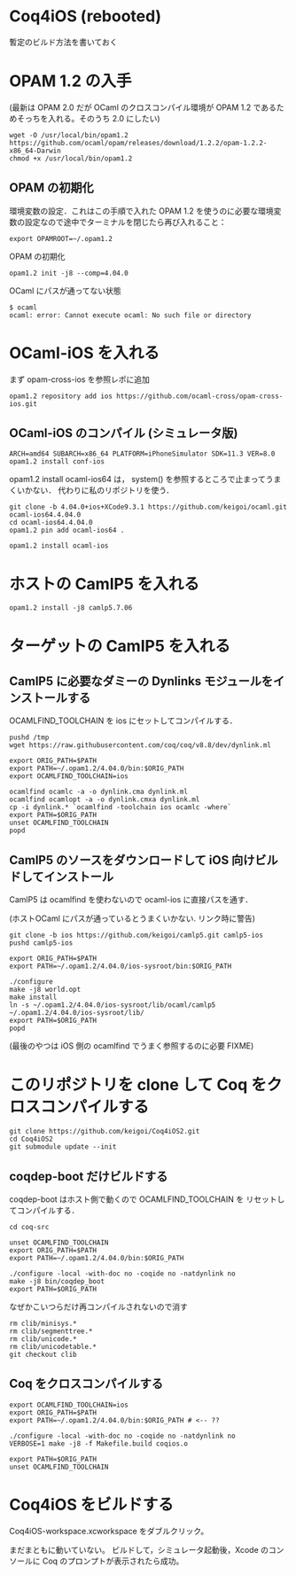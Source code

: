 # Coq4iOS (rebooted)

暫定のビルド方法を書いておく

# OPAM 1.2 の入手

(最新は OPAM 2.0 だが OCaml のクロスコンパイル環境が OPAM 1.2 であるためそっちを入れる。そのうち 2.0 にしたい)

```
wget -O /usr/local/bin/opam1.2  https://github.com/ocaml/opam/releases/download/1.2.2/opam-1.2.2-x86_64-Darwin
chmod +x /usr/local/bin/opam1.2
```

## OPAM の初期化

環境変数の設定．これはこの手順で入れた OPAM 1.2 を使うのに必要な環境変数の設定なので途中でターミナルを閉じたら再び入れること：

```
export OPAMROOT=~/.opam1.2
```

OPAM の初期化

```
opam1.2 init -j8 --comp=4.04.0
```

OCaml にパスが通ってない状態

```
$ ocaml
ocaml: error: Cannot execute ocaml: No such file or directory
```

# OCaml-iOS を入れる

まず opam-cross-ios を参照レポに追加

```
opam1.2 repository add ios https://github.com/ocaml-cross/opam-cross-ios.git
```

## OCaml-iOS のコンパイル  (シミュレータ版)

```
ARCH=amd64 SUBARCH=x86_64 PLATFORM=iPhoneSimulator SDK=11.3 VER=8.0 opam1.2 install conf-ios
```

opam1.2 install ocaml-ios64 は， system() を参照するところで止まってうまくいかない．
代わりに私のリポジトリを使う．

```
git clone -b 4.04.0+ios+XCode9.3.1 https://github.com/keigoi/ocaml.git ocaml-ios64.4.04.0
cd ocaml-ios64.4.04.0
opam1.2 pin add ocaml-ios64 .
```

```
opam1.2 install ocaml-ios
```

# ホストの CamlP5 を入れる

```
opam1.2 install -j8 camlp5.7.06
```

# ターゲットの CamlP5 を入れる

## CamlP5 に必要なダミーの Dynlinks モジュールをインストールする

OCAMLFIND_TOOLCHAIN を ios にセットしてコンパイルする．

```
pushd /tmp
wget https://raw.githubusercontent.com/coq/coq/v8.8/dev/dynlink.ml

export ORIG_PATH=$PATH
export PATH=~/.opam1.2/4.04.0/bin:$ORIG_PATH
export OCAMLFIND_TOOLCHAIN=ios

ocamlfind ocamlc -a -o dynlink.cma dynlink.ml
ocamlfind ocamlopt -a -o dynlink.cmxa dynlink.ml
cp -i dynlink.* `ocamlfind -toolchain ios ocamlc -where`
export PATH=$ORIG_PATH
unset OCAMLFIND_TOOLCHAIN
popd
```

## CamlP5 のソースをダウンロードして iOS 向けビルドしてインストール

CamlP5 は ocamlfind を使わないので ocaml-ios に直接パスを通す．

(ホストOCaml にパスが通っているとうまくいかない. リンク時に警告)

```
git clone -b ios https://github.com/keigoi/camlp5.git camlp5-ios
pushd camlp5-ios

export ORIG_PATH=$PATH
export PATH=~/.opam1.2/4.04.0/ios-sysroot/bin:$ORIG_PATH

./configure
make -j8 world.opt
make install
ln -s ~/.opam1.2/4.04.0/ios-sysroot/lib/ocaml/camlp5 ~/.opam1.2/4.04.0/ios-sysroot/lib/
export PATH=$ORIG_PATH
popd
```

(最後のやつは iOS 側の ocamlfind でうまく参照するのに必要 FIXME)

# このリポジトリを clone して Coq をクロスコンパイルする

```
git clone https://github.com/keigoi/Coq4iOS2.git
cd Coq4iOS2
git submodule update --init
```

## coqdep-boot  だけビルドする

coqdep-boot はホスト側で動くので OCAMLFIND_TOOLCHAIN を リセットしてコンパイルする．

```
cd coq-src

unset OCAMLFIND_TOOLCHAIN
export ORIG_PATH=$PATH
export PATH=~/.opam1.2/4.04.0/bin:$ORIG_PATH

./configure -local -with-doc no -coqide no -natdynlink no
make -j8 bin/coqdep_boot
export PATH=$ORIG_PATH
```

なぜかこいつらだけ再コンパイルされないので消す

```
rm clib/minisys.*
rm clib/segmenttree.*
rm clib/unicode.*
rm clib/unicodetable.*
git checkout clib
```


## Coq をクロスコンパイルする

```
export OCAMLFIND_TOOLCHAIN=ios
export ORIG_PATH=$PATH
export PATH=~/.opam1.2/4.04.0/bin:$ORIG_PATH # <-- ??

./configure -local -with-doc no -coqide no -natdynlink no
VERBOSE=1 make -j8 -f Makefile.build coqios.o

export PATH=$ORIG_PATH
unset OCAMLFIND_TOOLCHAIN
```

# Coq4iOS をビルドする

Coq4iOS-workspace.xcworkspace をダブルクリック。

まだまともに動いていない。
ビルドして，シミュレータ起動後，Xcode のコンソールに Coq のプロンプトが表示されたら成功。
